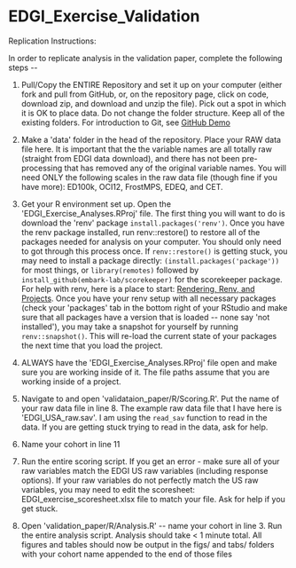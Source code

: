 # EDGI_Exercise_Validation

Replication Instructions: 

In order to replicate analysis in the validation paper, complete the following steps -- 

1. Pull/Copy the ENTIRE Repository and set it up on your computer (either fork and pull from GitHub, or, on the repository page, click on code, download zip, and download and unzip the file). Pick out a spot in which it is OK to place data. Do not change the folder structure. Keep all of the existing folders. For introduction to Git, see [GitHub Demo](https://www.youtube.com/watch?v=wmt7kFKUX-4&list=PLj0MKOezmHuAuiYX9ShaVDlHQLEJMoS_H&index=4&t=532s)


2. Make a 'data' folder in the head of the repository. Place your RAW data file here. It is important that the the variable names are all totally raw (straight from EDGI data download), and there has not been pre-processing that has removed any of the original variable names. You will need ONLY the following scales in the raw data file (though fine if you have more): ED100k, OCI12, FrostMPS, EDEQ, and CET. 


3. Get your R environment set up. Open the 'EDGI_Exercise_Analyses.RProj' file. The first thing you will want to do is download the 'renv' package `install.packages('renv')`. Once you have the renv package installed, run renv::restore() to restore all of the packages needed for analysis on your computer. You should only need to got through this process once. If `renv::restore()` is getting stuck, you may need to install a package directly:  `(install.packages('package'))` for most things, or `library(remotes)` followed by `install_github(embark-lab/scorekeeper)` for the scorekeeper package. For help with renv, here is a place to start: [Rendering, Renv, and Projects](https://www.youtube.com/watch?v=Gh48kmBbmSU). Once you have your renv setup with all necessary packages (check your 'packages' tab in the bottom right of your RStudio and make sure that all packages have a version that is loaded -- none say 'not installed'), you may take a snapshot for yourself by running `renv::snapshot()`. This will re-load the current state of your packages the next time that you load the project.

4. ALWAYS have the 'EDGI_Exercise_Analyses.RProj' file open and make sure you are working inside of it. The file paths assume that you are working inside of a project.


5. Navigate to and open 'validataion_paper/R/Scoring.R'. Put the name of your raw data file in line 8. The example raw data file that I have here is 'EDGI_USA_raw.sav'. I am using the `read_sav` function to read in the data. If you are getting stuck trying to read in the data, ask for help. 


6. Name your cohort in line 11


7. Run the entire scoring script. If you get an error - make sure all of your raw variables match the EDGI US raw variables (including response options). If your raw variables do not perfectly match the US raw variables, you may need to edit the scoresheet: EDGI_exercise_scoresheet.xlsx file to match your file. Ask for help if you get stuck. 


8. Open 'validation_paper/R/Analysis.R' -- name your cohort in line 3. Run the entire analysis script. Analysis should take < 1 minute total. All figures and tables should now be output in the figs/ and tabs/ folders with your cohort name appended to the end of those files
